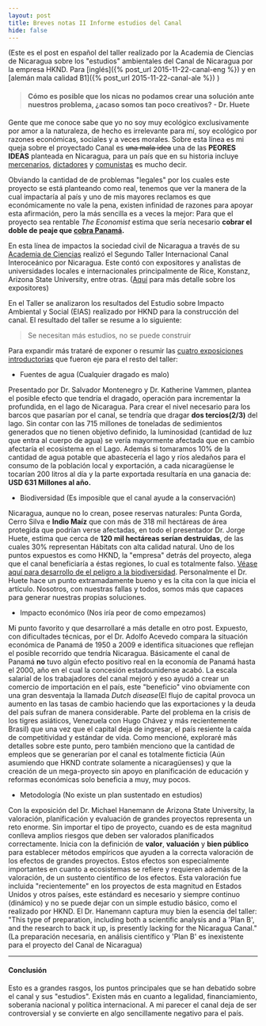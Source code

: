 ```yaml
---
layout: post
title: Breves notas II Informe estudios del Canal
hide: false
---
```


(Este es el post en español del taller realizado por la Academia de Ciencias de Nicaragua sobre los "estudios" ambientales del Canal de Nicaragua por la empresa HKND. Para [inglés]({% post_url 2015-11-22-canal-eng %}) y en [alemán mala calidad B1]({% post_url 2015-11-22-canal-ale %}) )

> #### Cómo es posible que los nicas no podamos crear una solución ante nuestros problema, ¿acaso somos tan poco creativos? - Dr. Huete

Gente que me conoce sabe que yo no soy muy ecológico exclusivamente por amor a la naturaleza, de hecho es irrelevante para mí, soy ecológico por razones económicas, sociales y a veces morales. Sobre esta línea es mi queja sobre el proyectado Canal es <del>una mala idea</del> una de las **PEORES IDEAS** planteada en Nicaragua, para un país que en su historia incluye [mercenarios](http://www.yoyita.com/la_batalla_de_San_Jacinto.html), [dictadores](http://elpais.com/diario/1978/09/16/opinion/274744811_850215.html) y [comunistas](http://es.scribd.com/doc/26899930/1980-La-Decada-Sandinista-en-Nicaragua#scribd) es mucho decir.

Obviando la cantidad de de problemas "legales" por los cuales este proyecto se está planteando como real, tenemos que ver la manera de la cual impactaría al país y uno de mis mayores reclamos es que económicamente no vale la pena, existen infinidad de razones para apoyar esta afirmación, pero la más sencilla es a veces la mejor: Para que el proyecto sea rentable _The Economist_ estima que sería necesario **cobrar el doble de peaje que [cobra Panamá](http://worldif.economist.com/article/8/what-if-the-panama-canal-gets-a-rival-trench-warfare-in-nicaragua).**

En esta línea de impactos la sociedad civil de Nicaragua a través de su [Academia de Ciencias](http://www.cienciasdenicaragua.org/) realizó el Segundo Taller Internacional Canal Interoceánico por Nicaragua. Este contó con expositores y analistas de universidades locales e internacionales principalmente de Rice, Konstanz, Arizona State University, entre otras. ([Aquí](http://www.laprensa.com.ni/2015/11/23/nacionales/1941313-estudio-no-es-util-para-decidir-sobre-el-canal) para más detalle sobre los expositores)

En el Taller se analizaron los resultados del Estudio sobre Impacto Ambiental y Social (EIAS) realizado por HKND para la construcción del canal. El resultado del taller se resume a lo siguiente:

> Se necesitan más estudios, no se puede construir

Para expandir más trataré de exponer o resumir las [cuatro exposiciones introductorias](http://cienciasdenicaragua.org/index.php/noticias/blog-noticias/74-ii-taller-internacional-sobre-el-canal-interoceanico-por-nicaragua) que fueron eje para el resto del taller:

- Fuentes de agua (Cualquier dragado es malo)

Presentado por Dr. Salvador Montenegro y Dr. Katherine Vammen, plantea el posible efecto que tendría el dragado, operación para incrementar la profundida, en el lago de Nicaragua. Para crear el nivel necesario para los barcos que pasarían por el canal, se tendría que dragar **dos tercios(2/3)** del lago. Sin contar con las 715 millones de toneladas de sedimientos generados que no tienen objetivo definido, la luminosidad (cantidad de luz que entra al cuerpo de agua) se vería mayormente afectada que en cambio afectaría el ecosistema en el Lago. Además si tomaramos 10% de la cantidad de agua potable que abastecería el lago y ríos aledaños para el consumo de la población local y exportación, a cada nicaragüense le tocarían 200 litros al día y la parte exportada resultaría en una ganacia de: **USD 631 Millones al año.**

- Biodiversidad (Es imposible que el canal ayude a la conservación)

Nicaragua, aunque no lo crean, posee reservas naturales: Punta Gorda, Cerro Silva e **Indio Maíz** que con más de 318 mil hectáreas de área protegida que podrían verse afectadas, en todo el presentador Dr. Jorge Huete, estima que cerca de **120 mil hectáreas serían destruidas**, de las cuales 30% representan Hábitats con alta calidad natural. Uno de los puntos expuestos es como HKND, la "empresa" detrás del proyecto, alega que el canal beneficiaría a éstas regiones, lo cual es totalmente falso. [Véase aquí para desarrollo de el peligro a la biodiversidad](http://www.nature.com/news/conservation-nicaragua-canal-could-wreak-environmental-ruin-1.14721). Personalmente el Dr. Huete hace un punto extramadamente bueno y es la cita con la que inicia el artículo. Nosotros, con nuestras fallas y todos, somos más que capaces para generar nuestras propias soluciones.

- Impacto económico (Nos iría peor de como empezamos)

Mi punto favorito y que desarrollaré a más detalle en otro post. Expuesto, con dificultades técnicas, por el Dr. Adolfo Acevedo compara la situación económica de Panamá de 1950 a 2009 e identifica situaciones que reflejan el posible recorrido que tendría Nicaragua. Básicamente el canal de Panamá **no** tuvo algún efecto positivo real en la economía de Panamá hasta el 2000, año en el cual la concesión estadounidense acabó. La escala salarial de los trabajadores del canal mejoró y eso ayudó a crear un comercio de importación en el país, este "beneficio" vino obviamente con una gran desventaja la llamada _Dutch disease_(El flujo de capital provoca un aumento en las tasas de cambio haciendo que las exportaciones y la deuda del país sufran de manera considerable. Parte del problema en la crisis de los tigres asiáticos, Venezuela con Hugo Chávez y más recientemente Brasil) que una vez que el capital deja de ingresar, el país resiente la caída de competitividad y estándar de vida. Como mencioné, exploraré más detalles sobre este punto, pero también menciono que la cantidad de empleos que se generarían por el canal es totalmente ficticia (Aún asumiendo que HKND contrate solamente a nicaragüenses) y que la creación de un mega-proyecto sin apoyo en planificación de educación y reformas económicas solo beneficia a muy, muy pocos.

- Metodología (No existe un plan sustentado en estudios)

Con la exposición del Dr. Michael Hanemann de Arizona State University, la valoración, planificación y evaluación de grandes proyectos representa un reto enorme. Sin importar el tipo de proyecto, cuando es de esta magnitud conlleva amplios riesgos que deben ser valorados planificados correctamente. Inicia con la definición de **valor**, **valuación** y **bien público** para establecer métodos empíricos que ayuden a la correcta valoración de los efectos de grandes proyectos. Estos efectos son especialmente importantes en cuanto a ecosistemas se refiere y requieren además de la valoración, de un sustento científico de los efectos. Esta valoración fue incluida "recientemente" en los proyectos de esta magnitud en Estados Unidos y otros países, este estándard es necesario y siempre continuo (dinámico) y no se puede dejar con un simple estudio básico, como el realizado por HKND. El Dr. Hanemann captura muy bien la esencia del taller: "This type of preparation, including both a scientific analysis and a 'Plan B', and the research to back it up, is presently lacking for the Nicaragua Canal." (La preparación necesaria, en análisis científico y 'Plan B' es inexistente para el proyecto del Canal de Nicaragua)

---

#### Conclusión

Esto es a grandes rasgos, los puntos principales que se han debatido sobre el canal y sus "estudios". Existen más en cuanto a legalidad, financiamiento, soberanía nacional y política internacional. A mi parecer el canal deja de ser controversial y se convierte en algo sencillamente negativo para el país.

